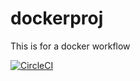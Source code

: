 # dockerproj
This is for a docker workflow

[![CircleCI](https://dl.circleci.com/status-badge/img/gh/abiolabase/dockerproj/tree/main.svg?style=svg)](https://dl.circleci.com/status-badge/redirect/gh/abiolabase/dockerproj/tree/main)